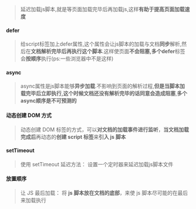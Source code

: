 > 延迟加载js脚本,就是等页面加载完毕后再加载js,这样**有助于提高页面加载速度**

#### defer

> 给script标签加上defer属性,这个属性会让js脚本的加载与文档**同步**解析,然后在**文档解析完毕后再执行这个脚本**.这样使页面**不会阻塞,多个defer**标签会**按顺序**执行(ps:一些浏览器中不是这样)

#### async

> async属性是js脚本能够**异步加载**.不影响到页面的解析过程,**但是当脚本加载完毕后立即执行,这个时候文档还没有解析完毕的话同意会造成阻塞**,**多个async顺序是不可预测的**

#### 动态创建 DOM 方式

> 动态创建 DOM 标签的方式，可以**对文档的加载事件进行监听**，**当文档加载完成后**再动态的**创建 script 标签**来**引入 js 脚本**

#### setTimeout

> 使用 setTimeout 延迟方法： 设置一个定时器来延迟加载js脚本文件

#### 放置顺序

> 让 JS 最后加载： 将 **js 脚本放在文档的底部**，来使 js 脚本尽可能的在最后来加载执行